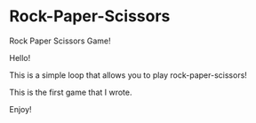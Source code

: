 # Rock-Paper-Scissors
Rock Paper Scissors Game!

Hello! 

This is a simple loop that allows you to play rock-paper-scissors! 

This is the first game that I wrote. 

Enjoy! 
